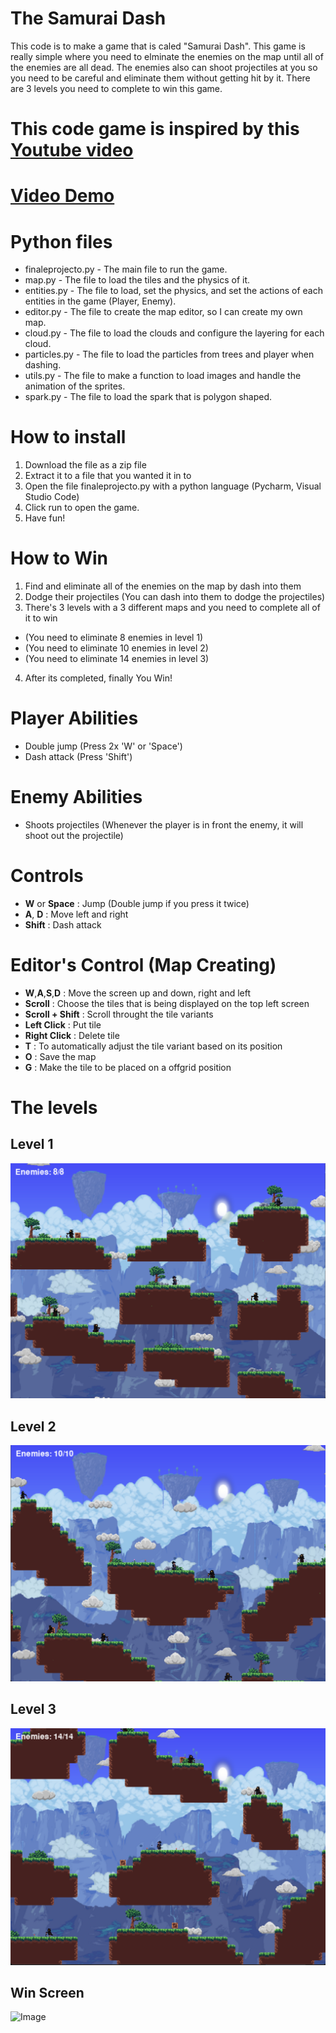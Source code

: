# The Samurai Dash
This code is to make a game that is caled "Samurai Dash". This game is really simple where you need to elminate the enemies on the map until all of the enemies are all dead. The enemies also can shoot projectiles at you so you need to be careful and eliminate them without getting hit by it. There are 3 levels you need to complete to win this game.
 
# This code game is inspired by this [Youtube video](https://www.youtube.com/watch?v=2gABYM5M0ww&t=20736s) 
# [Video Demo](https://drive.google.com/file/d/1aTKiqxKs1ou5ulQWpxsKqohnXStutEbR/view?usp=sharing)

# Python files
- finaleprojecto.py - The main file to run the game.
- map.py - The file to load the tiles and the physics of it.
- entities.py - The file to load, set the physics, and set the actions of each entities in the game (Player, Enemy).
- editor.py - The file to create the map editor, so I can create my own map.
- cloud.py - The file to load the clouds and configure the layering for each cloud.
- particles.py - The file to load the particles from trees and player when dashing.
- utils.py - The file to make a function to load images and handle the animation of the sprites.
- spark.py - The file to load the spark that is polygon shaped.

# How to install
1. Download the file as a zip file
2. Extract it to a file that you wanted it in to
3. Open the file finaleprojecto.py with a python language (Pycharm, Visual Studio Code)
4. Click run to open the game.
5. Have fun!

# How to Win
1. Find and eliminate all of the enemies on the map by dash into them
2. Dodge their projectiles (You can dash into them to dodge the projectiles)
3. There's 3 levels with a 3 different maps and you need to complete all of it to win
- (You need to eliminate 8 enemies in level 1)
- (You need to eliminate 10 enemies in level 2)
- (You need to eliminate 14 enemies in level 3)
4. After its completed, finally You Win!

# Player Abilities
- Double jump (Press 2x 'W' or 'Space')
- Dash attack (Press 'Shift')

# Enemy Abilities
- Shoots projectiles (Whenever the player is in front the enemy, it will shoot out the projectile)

# Controls
- **W** or **Space** : Jump (Double jump if you press it twice)
- **A**, **D** : Move left and right
- **Shift** : Dash attack

# Editor's Control (Map Creating)
- **W**,**A**,**S**,**D** : Move the screen up and down, right and left
- **Scroll** : Choose the tiles that is being displayed on the top left screen
- **Scroll + Shift** : Scroll throught the tile variants
- **Left Click** : Put tile
- **Right Click** : Delete tile
- **T** : To automatically adjust the tile variant based on its position
- **O** : Save the map
- **G** : Make the tile to be placed on a offgrid position

# The levels
## Level 1
![Image](images/documentation/level1.png)

## Level 2
![Image](images/documentation/level2.png)

## Level 3
![Image](images/documentation/level3.png)

## Win Screen
![Image](images/documentation/win_screen.png)
